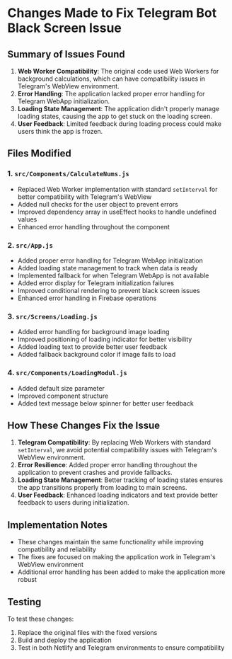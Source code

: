 # Changes Made to Fix Telegram Bot Black Screen Issue

## Summary of Issues Found
1. **Web Worker Compatibility**: The original code used Web Workers for background calculations, which can have compatibility issues in Telegram's WebView environment.
2. **Error Handling**: The application lacked proper error handling for Telegram WebApp initialization.
3. **Loading State Management**: The application didn't properly manage loading states, causing the app to get stuck on the loading screen.
4. **User Feedback**: Limited feedback during loading process could make users think the app is frozen.

## Files Modified

### 1. `src/Components/CalculateNums.js`
- Replaced Web Worker implementation with standard `setInterval` for better compatibility with Telegram's WebView
- Added null checks for the user object to prevent errors
- Improved dependency array in useEffect hooks to handle undefined values
- Enhanced error handling throughout the component

### 2. `src/App.js`
- Added proper error handling for Telegram WebApp initialization
- Added loading state management to track when data is ready
- Implemented fallback for when Telegram WebApp is not available
- Added error display for Telegram initialization failures
- Improved conditional rendering to prevent black screen issues
- Enhanced error handling in Firebase operations

### 3. `src/Screens/Loading.js`
- Added error handling for background image loading
- Improved positioning of loading indicator for better visibility
- Added loading text to provide better user feedback
- Added fallback background color if image fails to load

### 4. `src/Components/LoadingModul.js`
- Added default size parameter
- Improved component structure
- Added text message below spinner for better user feedback

## How These Changes Fix the Issue
1. **Telegram Compatibility**: By replacing Web Workers with standard `setInterval`, we avoid potential compatibility issues with Telegram's WebView environment.
2. **Error Resilience**: Added proper error handling throughout the application to prevent crashes and provide fallbacks.
3. **Loading State Management**: Better tracking of loading states ensures the app transitions properly from loading to main screens.
4. **User Feedback**: Enhanced loading indicators and text provide better feedback to users during initialization.

## Implementation Notes
- These changes maintain the same functionality while improving compatibility and reliability
- The fixes are focused on making the application work in Telegram's WebView environment
- Additional error handling has been added to make the application more robust

## Testing
To test these changes:
1. Replace the original files with the fixed versions
2. Build and deploy the application
3. Test in both Netlify and Telegram environments to ensure compatibility
